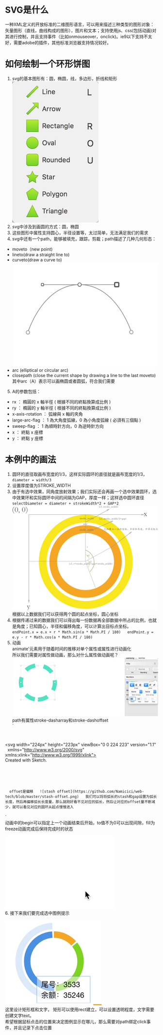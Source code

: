# SVG是什么
一种XML定义的开放标准的二维图形语言，可以用来描述三种类型的图形对象：矢量图形（直线，曲线构成的图形），图片和文本；支持使用js、css(包括动画)对其进行控制，并且支持事件（比如onmouseover，onclick)。ie9以下支持不太好，需要adobe的插件，其他标准浏览器支持情况较好。

# 如何绘制一个环形饼图  
1. svg的基本图形有：圆，椭圆，线，多边形，折线和矩形  
![基本图形](https://github.com/Namicici/web-tech/blob/master/shape.png)  
2. svg中涉及到画圆的方式：圆，椭圆
3. 这些图形中属性支持圆心，半径设置等，太过简单，无法满足我们的需求
4. svg中还有一个path，能够被填充，跟踪，剪裁；path描述了几种几何形态：
* moveto（new point)
* lineto(draw a straight line to)
* curveto(draw a curve to)  
![曲线](https://github.com/Namicici/web-tech/blob/master/curve.png)  
* arc (elliptical or circular arc)
* closepath (close the current shape by drawing a line to the last moveto)  
其中arc（A）表示可以画椭圆或者圆弧，符合我们需要
5. A的参数包括：
* rx ： 橢圓的 x 軸半徑 ( 根據不同的終點換算成比例 )
* ry ： 橢圓的 y 軸半徑 ( 根據不同的終點換算成比例 )
* x-axis-rotation ： 弧線與 x 軸的夾角
* large-arc-flag ： 1 為大角度弧線，0 為小角度弧線 ( 必須有三個點 )
* sweep-flag ： 1 為順時針方向，0 為逆時針方向
* x ： 終點 x 座標
* y ： 終點 y 座標

# 本例中的画法  
1. 圆环的直径取画布宽度的1/3，这样实际圆环的直径就是画布宽度的1/3，`diameter = width/3`
2. 设置厚度值为STROKE_WIDTH
3. 由于有选中效果，同角度放射效果；我们实际还会再画一个选中效果圆环，选中效果环和实际圆环中间的间隔为GAP，厚度一样；这样选中圆环直径`selectDiameter = diameter + strokeWidth*2 + GAP*2`  
![圆环坐标尺寸](https://github.com/Namicici/web-tech/blob/master/pie.png)  
根据以上数据我们可以获得两个圆的起点坐标，圆心坐标
4. 根据传递过来的数据我们可以得出每一份数据再全部数据中所占的比例，也就是角度；已知圆心，半径和偏移角度，可以计算出目标点坐标。
`  
endPoint.x = e.x + r * Math.sin(a * Math.PI / 180)  
endPoint.y = e.y - r * Math.cos(a * Math.PI / 180)  
`
5. 动画  
animate'元素用于随着时间的推移对单个属性或属性进行动画化  
所以我们需要对属性做动画，那么对什么属性做动画呢？  
![stash](https://github.com/Namicici/web-tech/blob/master/stash.png)  
path有属性stroke-dasharray和stroke-dashoffset   
`  
<?xml version="1.0" encoding="UTF-8"?>  
<svg width="224px" height="223px" viewBox="0 0 224 223" version="1.1"   xmlns="http://www.w3.org/2000/svg" xmlns:xlink="http://www.w3.org/1999/xlink">  
    <title>stash</title>  
    <desc>Created with Sketch.</desc>  
    <defs></defs>  
    <g id="Page-1" stroke="none" stroke-width="1" fill="none"   fill-rule="evenodd" stroke-dasharray="60,50">  
        <circle id="stash" stroke="#50E3C2" stroke-width="24" cx="112" cy="111" r="100"></circle>  
    </g>  
</svg>  
`  
offset是偏移  
![stash offset](https://github.com/Namicici/web-tech/blob/master/stash-offset.png)  
我们可以将将弧长的stash和gap设置为弧长长度，然后再偏移弧长长度量，那么就刚好看不见对应的弧长，然后让对应的offset量不断减少，就可以看见对应的圆环从起点慢慢进入  
`  
<animate
    attributeName="stroke-dashoffset"
    :form="item2.dash"
    to="3"
    :begin="item2.begin"
    :dur="item2.dur"
    fill="freeze"
/>  
`  
动画中的begin可以指定上一个动画结束后开始，to值不为0可以出现间隙，fill为freeze动画完成后保持完成时的状态  

![动画效果](https://github.com/Namicici/web-tech/blob/master/svg-animation.gif)  
6. 接下来我们要完成选中图例提示

![选中图例提示](https://github.com/Namicici/web-tech/blob/master/svg-legend.png)  
这里设计矩形框和文字， 矩形可以使用rect建立，可以设置透明程度，文字需要创建文字text。  
希望根据鼠标点击的位置来决定图例显示在哪儿，那么需要对path绑定click事件，并且记录下点击位置  
